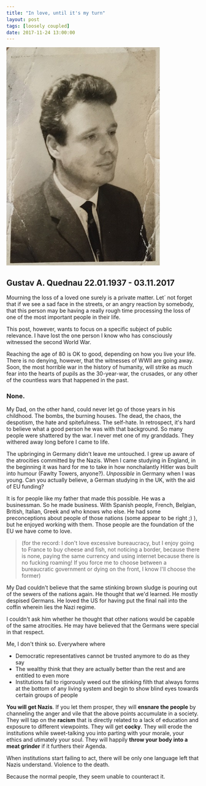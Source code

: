 ```yaml
---
title: "In love, until it's my turn"
layout: post
tags: [loosely coupled]
date: 2017-11-24 13:00:00
---
```


![Gustav Quednau](/public/assets/Gustav_1963.jpg)

## Gustav A. Quednau 22.01.1937 - 03.11.2017

Mourning the loss of a loved one surely is a private matter. Let´ not forget that if we see a sad face in the streets, or an angry reaction by somebody, that this person may be having a really rough time processing the loss of one of the most important people in their life.

This post, however, wants to focus on a specific subject of public relevance. I have lost the one person I know who has consciously witnessed the second World War.

Reaching the age of 80 is OK to good, depending on how you live your life. There is no denying, however, that the witnesses of WWII are going away. Soon, the most horrible war in the history of humanity, will strike as much fear into the hearts of pupils as the 30-year-war, the crusades, or any other of the countless wars that happened in the past.

### None.

My Dad, on the other hand, could never let go of those years in his childhood. The bombs, the burning houses. The dead, the chaos, the despotism, the hate and spitefulness. The self-hate. In retrospect, it's hard to believe what a good person he was with that background. So many people were shattered by the war. I never met one of my granddads. They withered away long before I came to life.

The upbringing in Germany didn't leave me untouched. I grew up aware of the atrocities committed by the Nazis. When I came studying in England, in the beginning it was hard for me to take in how nonchalantly Hitler was built into humour (Fawlty Towers, anyone?). _Unpossible_ in Germany when I was young. Can you actually believe, a German studying in the UK, with the aid of EU funding?

It is for people like my father that made this possible. He was a businessman. So he made business. With Spanish people, French, Belgian, British, Italian, Greek and who knows who else. He had some preconceptions about people of those nations (some appear to be right ;) ), but he enjoyed working with them. Those people are the foundation of the EU we have come to love.

> (for the record: I don't love excessive bureaucracy, but I enjoy going to France to buy cheese and fish, not noticing a border, because there is none, paying the same currency and using internet because there is no fucking roaming! If you force me to choose between a bureaucratic government or dying on the front, I know I'll choose the former)

My Dad couldn't believe that the same stinking brown sludge is pouring out of the sewers of the nations again. He thought that we'd learned. He mostly despised Germans. He loved the US for having put the final nail into the coffin wherein lies the Nazi regime. 

I couldn't ask him whether he thought that other nations would be capable of the same atrocities. He may have believed that the Germans were special in that respect.

Me, I don't think so. Everywhere where

* Democratic representatives cannot be trusted anymore to do as they say
* The wealthy think that they are actually better than the rest and are entitled to even more
* Institutions fail to rigorously weed out the stinking filth that always forms at the bottom of any living system and begin to show blind eyes towards certain groups of people

__You will get Nazis__. If you let them prosper, they will __ensnare the people__ by channeling the anger and vile that the above points accumulate in a society. They will tap on the __racism__ that is directly related to a lack of education and exposure to different viewpoints. They will get __cocky__. They will erode the institutions while sweet-talking you into parting with your morale, your ethics and utimately your soul. They will happily __throw your body into a meat grinder__ if it furthers their Agenda.

When institutions start failing to act, there will be only one language left that Nazis understand. Violence to the death.

Because the normal people, they seem unable to counteract it.



[1]: http://realfiction.net/remorse
